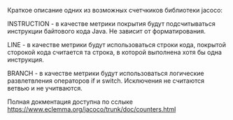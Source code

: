 Краткое описание одних из возможных счетчкиков библиотеки jacoco: 

INSTRUCTION - в качестве метрики покрытия будут подсчитываться инструкции байтового кода Java. Не зависит от форматирования.

LINE - в качестве метрики будут использоваться строки кода, покрытой сторокой кода считается та строка, в которой 
выполнена хотя бы одна инструкция.

BRANCH - в качестве метрики будут использоваться логические развлетвления операторов if и switch.
Исключения не считаются ветвью и не учитваются.

Полная докментация доступна по сслыке https://www.eclemma.org/jacoco/trunk/doc/counters.html
